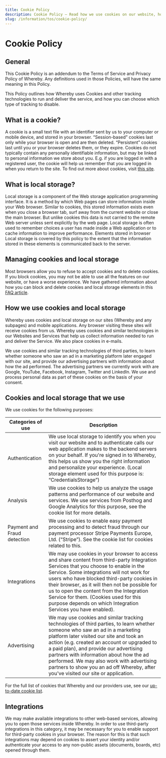 ```yaml
---
title: Cookie Policy
description: Cookie Policy – Read how we use cookies on our website, how they work effectively and enhance the user experience on the Whereby website for our customers.
slug: /information/tos/cookie-policy/
---
```


# Cookie Policy

## General

This Cookie Policy is an addendum to the Terms of Service and Privacy
Policy of Whereby. Any definitions used in those Policies, will have
the same meaning in this Policy.

This Policy outlines how Whereby uses Cookies and other tracking
technologies to run and deliver the service, and how you can choose
which type of tracking to disable.

## What is a cookie?

A cookie is a small text file with an identifier sent by us to your
computer or mobile device, and stored in your browser. “Session-based”
cookies last only while your browser is open and are then
deleted. “Persistent” cookies last until you or your browser deletes
them, or they expire. Cookies do not typically contain any personally
identifiable information, but may be linked to personal information we
store about you. E.g. if you are logged in with a registered user, the
cookie will help us remember that you are logged in when you return to
the site. To find out more about cookies, visit [this
site](http://www.allaboutcookies.org/).

## What is local storage?

Local storage is a component of the Web storage application
programming interface. It is a method by which Web pages can store
information inside your Web browser. Similar to cookies, this stored
information exists even when you close a browser tab, surf away from
the current website or close the main browser. But unlike cookies this
data is not carried to the remote Web server unless sent explicitly by
the web page. Local storage is often used to remember choices a user
has made inside a Web application or to cache information to improve
performance. Elements stored in browser Local storage is covered by
this policy to the extent that the information stored in these
elements is communicated back to the server.

## Managing cookies and local storage

Most browsers allow you to refuse to accept cookies and to delete
cookies. If you block cookies, you may not be able to use all the
features on our website, or have a worse experience. We have gathered
information about how you can block and delete cookies and local
storage elements in this
[FAQ article](https://whereby.helpscoutdocs.com/article/527-policies).

## How we use cookies and local storage

Whereby uses cookies and local storage on our sites (Whereby and
any subpages) and mobile applications. Any browser visiting these
sites will receive cookies from us. Whereby uses cookies and similar
technologies in our Websites and Services that help us collect
information needed to run and deliver the Service. We also place cookies in e-mails.

We use cookies and similar tracking technologies of third parties, to learn whether someone who saw an ad in a marketing platform later engaged with our site, and provide our advertising partners with information about how the ad performed. The advertising partners we currently work with are Google, YouTube, Facebook, Instagram, Twitter and LinkedIn. We use and process personal data as part of these cookies on the basis of your consent.

## Cookies and local storage that we use

We use cookies for the following purposes:

| Categories of use           | Description                                                                                                                                                                                                                                                                                                                                                                                                                                     |
| --------------------------- | ----------------------------------------------------------------------------------------------------------------------------------------------------------------------------------------------------------------------------------------------------------------------------------------------------------------------------------------------------------------------------------------------------------------------------------------------- |
| Authentication              | We use local storage to identify you when you visit our website and to authenticate calls our web application makes to the backend servers on your behalf. If you're signed in to Whereby, this helps us show you the right information and personalize your experience. (Local storage element used for this purpose is: “CredentialsStorage”)                                                                                                 |
| Analysis                    | We use cookies to help us analyze the usage patterns and performance of our website and services. We use services from Posthog and Google Analytics for this purpose, see the cookie list for more details.                                                                                                                                                                                                                                     |
| Payment and Fraud detection | We use cookies to enable easy payment processing and to detect fraud through our payment processor Stripe Payments Europe, Ltd. (“Stripe”). See the cookie list for cookies related to this.                                                                                                                                                                                                                                                    |
| Integrations                | We may use cookies in your browser to access and share content from third-party Integration Services that you choose to enable in the Service. Some integrations will not work for users who have blocked third-party cookies in their browser, as it will then not be possible for us to open the content from the Integration Service for them. (Cookies used for this purpose depends on which Integration Services you have enabled).       |
| Advertising                 | We may use cookies and similar tracking technologies of third parties, to learn whether someone who saw an ad in a marketing platform later visited our site and took an action (e.g. created an account or upgraded to a paid plan), and provide our advertising partners with information about how the ad performed. We may also work with advertising partners to show you an ad off Whereby, after you've visited our site or application. |

For the full list of cookies that Whereby and our providers use, see
our [up-to-date cookie list](https://whereby.helpscoutdocs.com/article/527-policies#cookies).

## Integrations

We may make available integrations to other web-based services,
allowing you to open those services inside Whereby. In order to use
third-party integrations in this category, it may be necessary for you
to enable support for third-party cookies in your browser. The reason
for this is that such integrations may depend on cookies to assert
your identity and/or authenticate your access to any non-public assets
(documents, boards, etc) opened through them.
